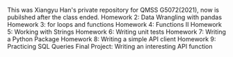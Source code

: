 This was Xiangyu Han's private repository for QMSS G5072(2021), now is pubilshed after the class ended.
Homework 2: Data Wrangling with pandas
Homework 3: for loops and functions
Homework 4: Functions II
Homework 5: Working with Strings
Homework 6: Writing unit tests
Homework 7: Writing a Python Package
Homework 8: Writing a simple API client
Homework 9: Practicing SQL Queries
Final Project: Writing an interesting API function 
